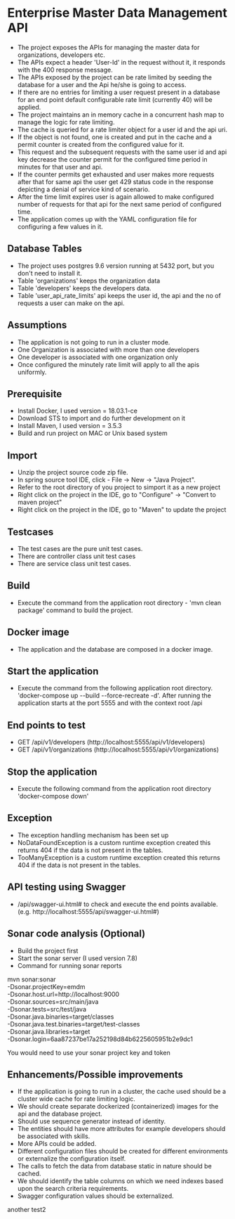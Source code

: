 # Enterprise Master Data Management API

* The project exposes the APIs for managing the master data for organizations, developers etc.
* The APIs expect a header 'User-Id' in the request without it, it responds with the 400 response message.
* The APIs exposed by the project can be rate limited by seeding the database for a user and the Api he/she is going to access.
* If there are no entries for limiting a user request present in a database for an end point default configurable
rate limit (currently 40) will be applied. 
* The project maintains an in memory cache in a concurrent hash map to manage the logic for rate limiting.
* The cache is queried for a rate limiter object for a user id and the api uri.
* If the object is not found, one is created and put in the cache and a permit counter is created from the configured value for it. 
* This request and the subsequent requests with the same user id and api key decrease the counter permit for the configured time period in minutes for that user and api.
* If the counter permits get exhausted and user makes more requests after that for same api the user get 429 status code in the response depicting a denial of service kind of scenario.
* After the time limit expires user is again allowed to make configured number of requests for that api for the next same period of configured time.
* The application comes up with the YAML configuration file for configuring a few values in it.

## Database Tables
* The project uses postgres 9.6 version running at 5432 port, but you don't need to install it.
* Table 'organizations' keeps the organization data
* Table 'developers' keeps the developers data.
* Table 'user_api_rate_limits' api keeps the user id, the api and the no of requests a user can make on the api.

## Assumptions
* The application is not going to run in a cluster mode.
* One Organization is associated with more than one developers
* One developer is associated with one organization only
* Once configured the minutely rate limit will apply to all the apis uniformly.

## Prerequisite
* Install Docker, I used version = 18.03.1-ce
* Download STS to import and do further development on it
* Install Maven, I used version = 3.5.3
* Build and run project on MAC or Unix based system 

## Import

* Unzip the project source code zip file.
* In spring source tool IDE, click - File -> New -> "Java Project".
* Refer to the root directory of you project to simport it as a new project
* Right click on the project in the IDE, go to "Configure" -> "Convert to maven project"
* Right click on the project in the IDE, go to "Maven" to update the project

## Testcases

* The test cases are the pure unit test cases.
* There are controller class unit test cases
* There are service class unit test cases.

## Build

* Execute the command from the application root directory - 'mvn clean package' command to build the project.

## Docker image

* The application and the database are composed in a docker image.

## Start the application

* Execute the command from the following application root directory.
 'docker-compose up --build --force-recreate -d'. After running the application starts at the port 5555 and with the context root /api

## End points to test

* GET /api/v1/developers (http://localhost:5555/api/v1/developers)
* GET /api/v1/organizations (http://localhost:5555/api/v1/organizations)

## Stop the application

* Execute the following command from the application root directory
 'docker-compose down'

## Exception

* The exception handling mechanism has been set up
* NoDataFoundException is a custom runtime exception created this returns 404 if the data is not present in the tables.
* TooManyException is a custom runtime exception created this returns 404 if the data is not present in the tables.

## API testing using Swagger

* /api/swagger-ui.html# to check and execute the end points available. (e.g. http://localhost:5555/api/swagger-ui.html#)

## Sonar code analysis (Optional)

* Build the project first
* Start the sonar server (I used version 7.8)
* Command for running sonar reports

 mvn sonar:sonar \
  -Dsonar.projectKey=emdm \
  -Dsonar.host.url=http://localhost:9000 \
  -Dsonar.sources=src/main/java \
  -Dsonar.tests=src/test/java \
  -Dsonar.java.binaries=target/classes \
  -Dsonar.java.test.binaries=target/test-classes \
  -Dsonar.java.libraries=target \
  -Dsonar.login=6aa87237be17a252198d84b6225605951b2e9dc1
  
  You would need to use your sonar project key and token

## Enhancements/Possible improvements

* If the application is going to run in a cluster, the cache used should be a cluster wide cache for rate limiting logic.
* We should create separate dockerized (containerized) images for the api and the database project.
* Should use sequence generator instead of identity.
* The entities should have more attributes for example developers should be associated with skills.
* More APIs could be added.
* Different configuration files should be created for different environments or externalize the configuration itself.
* The calls to fetch the data from database static in nature should be cached.
* We should identify the table columns on which we need indexes based upon the search criteria requirements.
* Swagger configuration values should be externalized.

another test2
